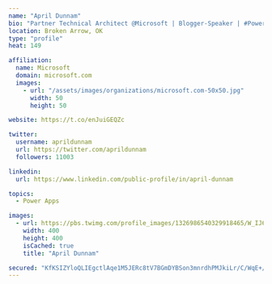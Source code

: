 ```yaml
---
name: "April Dunnam"
bio: "Partner Technical Architect @Microsoft | Blogger-Speaker | #PowerApps, #PowerAutomate, #Office365, #SharePoint | #WIT | #Karaoke Queen"
location: Broken Arrow, OK
type: "profile"
heat: 149

affiliation:
  name: Microsoft
  domain: microsoft.com
  images:
    - url: "/assets/images/organizations/microsoft.com-50x50.jpg"
      width: 50
      height: 50

website: https://t.co/enJuiGEQZc

twitter:
  username: aprildunnam
  url: https://twitter.com/aprildunnam
  followers: 11003

linkedin:
  url: https://www.linkedin.com/public-profile/in/april-dunnam

topics:
  - Power Apps

images:
  - url: https://pbs.twimg.com/profile_images/1326986540329918465/W_IJ6Ih2_400x400.jpg
    width: 400
    height: 400
    isCached: true
    title: "April Dunnam"

secured: "KfKSIZYloQLIEgctlAqe1M5JERc8tV7BGmDYBSon3mnrdhPMJkiLr/C/WqE+//HSeAhal+QA1YwADhR7m+dXFtuhYcrN4N8yCTUpVm2GYDC8hR0mJd37Z/03YhOgG6jE+dPfW3peQsyPr2nykiBmvscJ5rGYsMcchc6jYV5txn1IW8U8Iq8bNW3tAfeuONAzr9s0TXkzCunkPyaaYRTnLGhr1AbhKclckd4DaCQIMlHzHVt6fQwASjUeE/nYj834AdDrnvNNNv84xJ08P8AU0Ywriocnf3JWMkTbDGjsQRN85ktTv4Lb6FcsnRBDvGaECHWL3EDh29aN2dcAjx7Sm0d7xj4xZv2Lkwm7lyuGC7UNKNKXn8MoHdUkF4mfQjV0C3yISS/JMc6kxLv7FOWglSHi+onke4KVFXpH11NWycY=;bLXXjzEaPOiVpCZWErt1Zg=="
---
```


